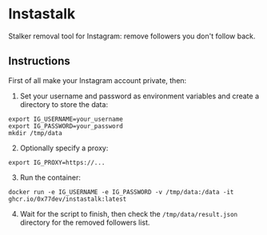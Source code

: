 # Instastalk

Stalker removal tool for Instagram: remove followers you don't follow back.

## Instructions

First of all make your Instagram account private, then:

1. Set your username and password as environment variables and create a directory to store the data:

```console
export IG_USERNAME=your_username
export IG_PASSWORD=your_password
mkdir /tmp/data
```

2. Optionally specify a proxy:

```console
export IG_PROXY=https://...
```

3. Run the container:

```console
docker run -e IG_USERNAME -e IG_PASSWORD -v /tmp/data:/data -it ghcr.io/0x77dev/instastalk:latest
```

4. Wait for the script to finish, then check the `/tmp/data/result.json` directory for the removed followers list.
